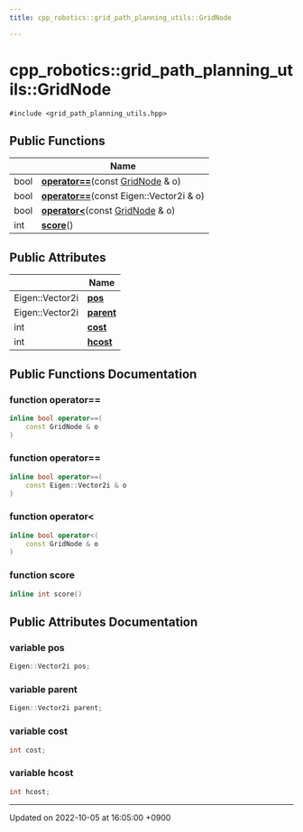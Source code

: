 ```yaml
---
title: cpp_robotics::grid_path_planning_utils::GridNode

---
```


# cpp_robotics::grid_path_planning_utils::GridNode






`#include <grid_path_planning_utils.hpp>`

## Public Functions

|                | Name           |
| -------------- | -------------- |
| bool | **[operator==](/cpp_robotics/doxybook/Classes/structcpp__robotics_1_1grid__path__planning__utils_1_1GridNode/#function-operator==)**(const [GridNode](/cpp_robotics/doxybook/Classes/structcpp__robotics_1_1grid__path__planning__utils_1_1GridNode/) & o) |
| bool | **[operator==](/cpp_robotics/doxybook/Classes/structcpp__robotics_1_1grid__path__planning__utils_1_1GridNode/#function-operator==)**(const Eigen::Vector2i & o) |
| bool | **[operator<](/cpp_robotics/doxybook/Classes/structcpp__robotics_1_1grid__path__planning__utils_1_1GridNode/#function-operator<)**(const [GridNode](/cpp_robotics/doxybook/Classes/structcpp__robotics_1_1grid__path__planning__utils_1_1GridNode/) & o) |
| int | **[score](/cpp_robotics/doxybook/Classes/structcpp__robotics_1_1grid__path__planning__utils_1_1GridNode/#function-score)**() |

## Public Attributes

|                | Name           |
| -------------- | -------------- |
| Eigen::Vector2i | **[pos](/cpp_robotics/doxybook/Classes/structcpp__robotics_1_1grid__path__planning__utils_1_1GridNode/#variable-pos)**  |
| Eigen::Vector2i | **[parent](/cpp_robotics/doxybook/Classes/structcpp__robotics_1_1grid__path__planning__utils_1_1GridNode/#variable-parent)**  |
| int | **[cost](/cpp_robotics/doxybook/Classes/structcpp__robotics_1_1grid__path__planning__utils_1_1GridNode/#variable-cost)**  |
| int | **[hcost](/cpp_robotics/doxybook/Classes/structcpp__robotics_1_1grid__path__planning__utils_1_1GridNode/#variable-hcost)**  |

## Public Functions Documentation

### function operator==

```cpp
inline bool operator==(
    const GridNode & o
)
```


### function operator==

```cpp
inline bool operator==(
    const Eigen::Vector2i & o
)
```


### function operator<

```cpp
inline bool operator<(
    const GridNode & o
)
```


### function score

```cpp
inline int score()
```


## Public Attributes Documentation

### variable pos

```cpp
Eigen::Vector2i pos;
```


### variable parent

```cpp
Eigen::Vector2i parent;
```


### variable cost

```cpp
int cost;
```


### variable hcost

```cpp
int hcost;
```


-------------------------------

Updated on 2022-10-05 at 16:05:00 +0900